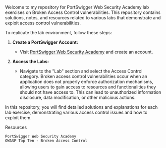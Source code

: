 Welcome to my repository for PortSwigger Web Security Academy lab exercises on Broken Access Control vulnerabilities. This repository contains solutions, notes, and resources related to various labs that demonstrate and exploit access control vulnerabilities.

To replicate the lab environment, follow these steps:

1. **Create a PortSwigger Account:**
   - Visit [PortSwigger Web Security Academy](https://portswigger.net/web-security) and create an account.

2. **Access the Labs:**
   - Navigate to the "Lab" section and select the Access Control category. Broken access control vulnerabilities occur when an application does not properly enforce authorization mechanisms, allowing users to gain access to resources and functionalities they should not have access to. This can lead to unauthorized information disclosure, data modification, or other malicious actions.

In this repository, you will find detailed solutions and explanations for each lab exercise, demonstrating various access control issues and how to exploit them.

Resources

    PortSwigger Web Security Academy
    OWASP Top Ten - Broken Access Control
